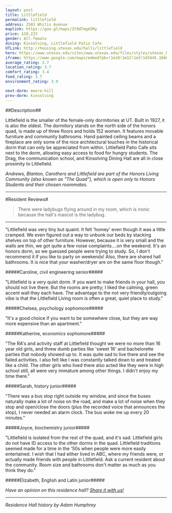 ```yaml
---
layout: post
title: Littlefield
permalink: littlefield
address: 2503 Whitis Avenue
maplink: https://goo.gl/maps/Zt9dTmgA5My
price: $10,223
gender: All-female
dining: Kinsolving, Littlefield Patio Cafe
UTLink: http://housing.utexas.edu/halls/littlefield
hero: https://www.utexas.edu/sites/www.utexas.edu/files/styles/utexas_hero_photo_image/public/hero-photos/maincampus_hero.jpg?itok=i1E3qQY4
iframe: https://www.google.com/maps/embed?pb=!1m18!1m12!1m3!1d3445.1666371083256!2d-97.74192908487014!3d30.28931741391796!2m3!1f0!2f0!3f0!3m2!1i1024!2i768!4f13.1!3m3!1m2!1s0x8644b582ef37abf9%3A0xb4cc8e5d47cdd4da!2sLittlefield+Dormitory%2C+2503+Whitis+Ave%2C+Austin%2C+TX+78705!5e0!3m2!1sen!2sus!4v1462317918455
average_rating: 3.7
location_rating: 3.7
comfort_rating: 3.4
food_rating: 3.7
environment_rating: 3.9

next-dorm: moore-hill
prev-dorm: kinsolving
---
```


##Description##

Littlefield is the smaller of the female-only dormitories at UT. Built in 1927, it is also the oldest. The dormitory stands on the north side of the honors quad, is made up of three floors and holds 152 women. It features movable furniture and community bathrooms. Hand painted ceiling beams and a fireplace are only some of the nice architectural touches in the historical dorm that can only be appreciated from within. Littlefield Patio Cafe sits next to the dorm, allowing easy access to food for hungry students. The Drag, the communication school, and Kinsolving Dining Hall are all in close proximity to Littlefield.

*Andrews, Blanton, Carothers and Littlefield are part of the Honors Living Community (also known as "The Quad"), which is open only to Honors Students and their chosen roommates.*

---

#Resident Reviews#

> There were ladybugs flying around in my room, which is ironic because the hall's mascot is the ladybug.

---

"Littlefield was very tiny but quaint. It felt 'homey' even though it was a little cramped. We even figured out a way to unbunk our beds by stacking shelves on top of other furniture. However, because it is very small and the walls are thin, we got quite a few noise complaints....on the weekend. It's an honors dorm, so we guessed people were trying to study. So, I don't recommend it if you like to party on weekends! Also, there are shared hall bathrooms. It is nice that your washer/dryer are on the same floor though." 

#####Caroline, civil engineering senior#####

"Littlefield is a very quiet dorm. If you want to make friends in your hall, you should not live there. But the rooms are pretty; I liked the calming, green accent wall they each have. The advantage to the not very friendly/outgoing vibe is that the Littlefield Living room is often a great, quiet place to study."

#####Chelsea, psychology sophomore#####

"It's a good choice if you want to be somewhere close, but they are way more expensive than an apartment."

#####Katherine, economics sophomore#####

"The RA's and activity staff at Littlefield thought we were no more than 16 year old girls, and threw dumb parties like 'sweet 16' and bachelorette parties that nobody showed up to. It was quite sad to live there and see the failed activities. I also felt like I was constantly talked down to and treated like a child. The other girls who lived there also acted like they were in high school still, all were very immature among other things. I didn't enjoy my time there."

#####Sarah, history junior#####

"There was a bus stop right outside my window, and since the buses naturally make a lot of noise on the road, and make a lot of noise when they stop and open/close the doors (plus the recorded voice that announces the stop), I never needed an alarm clock. The bus woke me up every 20 minutes."

#####Joyce, biochemistry junior#####

"Littlefield is isolated from the rest of the quad, and it's sad. Littlefield girls do not have ID access to the other dorms in the quad. Littlefield traditions seemed made for a time in the '50s when people were more easily entertained. I wish that I had either lived in ABC, where my friends were, or actually made friends with people in Littlefield. Ask a current resident about the community. Room size and bathrooms don't matter as much as you think they do."

#####Elizabeth, English and Latin junior#####

_Have an opinion on this residence hall? [Share it with us!](https://goo.gl/forms/2FQQ17t7YAfFhlZT2)_

---

_Residence Hall history by Adam Humphrey_